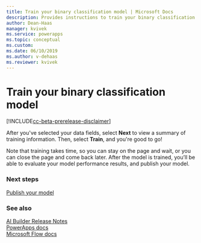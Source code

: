 ```yaml
---
title: Train your binary classification model | Microsoft Docs
description: Provides instructions to train your binary classification model.
author: Dean-Haas
manager: kvivek
ms.service: powerapps
ms.topic: conceptual
ms.custom: 
ms.date: 06/10/2019
ms.author: v-dehaas
ms.reviewer: kvivek
---
```


# Train your binary classification model

[!INCLUDE[cc-beta-prerelease-disclaimer](./includes/cc-beta-prerelease-disclaimer.md)]

After you've selected your data fields, select **Next**  to view a summary of  training information. Then, select **Train**, and you're good to go!
 
Note that training takes time, so you can stay on the page and wait, or you can close the page and come back later.  After the model is trained, you’ll be able to evaluate your model performance results, and publish your model.

### Next steps
[Publish your model](publish-model-ai-builder) 

### See also
[AI Builder Release Notes](/power-platform-release-notes/october19/ai-builder)<br/>
[PowerApps docs](https://docs.microsoft.com/powerapps/)<br/>
[Microsoft Flow docs](https://docs.microsoft.com/flow/getting-started)
